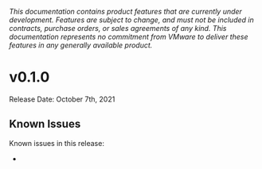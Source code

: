 *This documentation contains product features that are currently under development. Features are subject to change, and must not be included in contracts, purchase orders, or sales agreements of any kind. This documentation represents no commitment from VMware to deliver these features in any generally available product.*

# v0.1.0

Release Date: October 7th, 2021

## Known Issues

Known issues in this release:

* 

